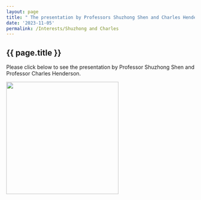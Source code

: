 ```yaml
---
layout: page  
title: " The presentation by Professors Shuzhong Shen and Charles Henderson on “Progress, problems and perspectives for the base-Roadian and base-Wordian GSSPs”"  
date: '2023-11-05'  
permalink: /Interests/Shuzhong and Charles
---
```


## {{ page.title }}

Please click below to see the presentation by Professor Shuzhong Shen and Professor Charles Henderson.

[<img src="https://stratigraphy.org/subcommission-permian/images/talk advert of Shuzhong and Charles.jpg" alt="" style="width:300px" />]( https://youtu.be/JdfsXf3OR5U) 

